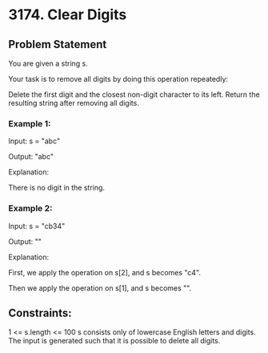 # 3174. Clear Digits

## Problem Statement

You are given a string s.

Your task is to remove all digits by doing this operation repeatedly:

Delete the first digit and the closest non-digit character to its left.
Return the resulting string after removing all digits.

 

### Example 1:

Input: s = "abc"

Output: "abc"

Explanation:

There is no digit in the string.

### Example 2:

Input: s = "cb34"

Output: ""

Explanation:

First, we apply the operation on s[2], and s becomes "c4".

Then we apply the operation on s[1], and s becomes "".

 

## Constraints:

1 <= s.length <= 100
s consists only of lowercase English letters and digits.
The input is generated such that it is possible to delete all digits.